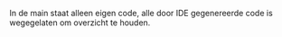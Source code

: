 In de main staat alleen eigen code, alle door IDE gegenereerde code is wegegelaten om overzicht te houden.